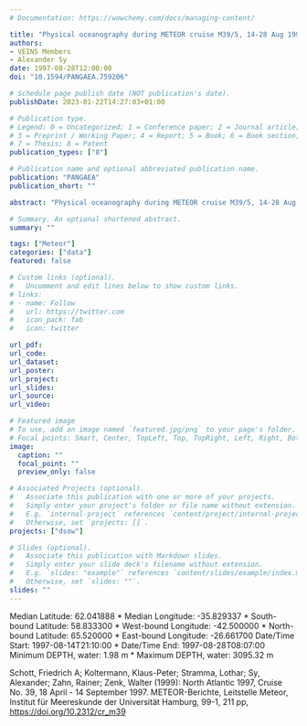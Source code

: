 ```yaml
---
# Documentation: https://wowchemy.com/docs/managing-content/

title: "Physical oceanography during METEOR cruise M39/5, 14-28 Aug 1997. Bundesamt für Seeschiffahrt und Hydrographie, Hamburg"
authors: 
- VEINS Members
- Alexander Sy
date: 1997-08-28T12:00:00
doi: "10.1594/PANGAEA.759206"

# Schedule page publish date (NOT publication's date).
publishDate: 2023-01-22T14:27:03+01:00

# Publication type.
# Legend: 0 = Uncategorized; 1 = Conference paper; 2 = Journal article;
# 3 = Preprint / Working Paper; 4 = Report; 5 = Book; 6 = Book section;
# 7 = Thesis; 8 = Patent
publication_types: ["8"]

# Publication name and optional abbreviated publication name.
publication: "PANGAEA"
publication_short: ""

abstract: "Physical oceanography during METEOR cruise M39/5, 14-28 Aug 1997."

# Summary. An optional shortened abstract.
summary: ""

tags: ["Meteor"]
categories: ["data"]
featured: false

# Custom links (optional).
#   Uncomment and edit lines below to show custom links.
# links:
# - name: Follow
#   url: https://twitter.com
#   icon_pack: fab
#   icon: twitter

url_pdf:
url_code:
url_dataset: 
url_poster:
url_project:
url_slides:
url_source:
url_video:

# Featured image
# To use, add an image named `featured.jpg/png` to your page's folder. 
# Focal points: Smart, Center, TopLeft, Top, TopRight, Left, Right, BottomLeft, Bottom, BottomRight.
image:
  caption: ""
  focal_point: ""
  preview_only: false

# Associated Projects (optional).
#   Associate this publication with one or more of your projects.
#   Simply enter your project's folder or file name without extension.
#   E.g. `internal-project` references `content/project/internal-project/index.md`.
#   Otherwise, set `projects: []`.
projects: ["dsow"]

# Slides (optional).
#   Associate this publication with Markdown slides.
#   Simply enter your slide deck's filename without extension.
#   E.g. `slides: "example"` references `content/slides/example/index.md`.
#   Otherwise, set `slides: ""`.
slides: ""
---
```

Median Latitude: 62.041888 * Median Longitude: -35.829337 * South-bound Latitude: 58.833300 * West-bound Longitude: -42.500000 * North-bound Latitude: 65.520000 * East-bound Longitude: -26.661700
Date/Time Start: 1997-08-14T21:10:00 * Date/Time End: 1997-08-28T08:07:00
Minimum DEPTH, water: 1.98 m * Maximum DEPTH, water: 3095.32 m

Schott, Friedrich A; Koltermann, Klaus-Peter; Stramma, Lothar; Sy, Alexander; Zahn, Rainer; Zenk, Walter (1999): North Atlantic 1997, Cruise No. 39, 18 April - 14 September 1997. METEOR-Berichte, Leitstelle Meteor, Institut für Meereskunde der Universität Hamburg, 99-1, 211 pp, https://doi.org/10.2312/cr_m39